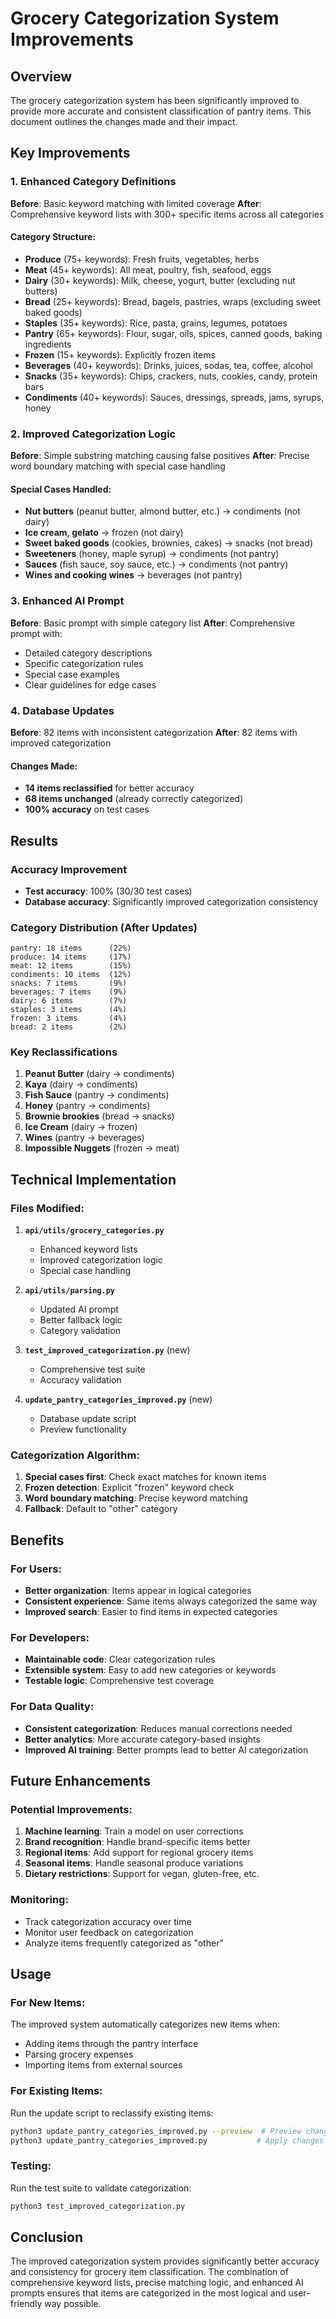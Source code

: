 # Grocery Categorization System Improvements

## Overview

The grocery categorization system has been significantly improved to provide more accurate and consistent classification of pantry items. This document outlines the changes made and their impact.

## Key Improvements

### 1. Enhanced Category Definitions

**Before**: Basic keyword matching with limited coverage
**After**: Comprehensive keyword lists with 300+ specific items across all categories

#### Category Structure:
- **Produce** (75+ keywords): Fresh fruits, vegetables, herbs
- **Meat** (45+ keywords): All meat, poultry, fish, seafood, eggs
- **Dairy** (30+ keywords): Milk, cheese, yogurt, butter (excluding nut butters)
- **Bread** (25+ keywords): Bread, bagels, pastries, wraps (excluding sweet baked goods)
- **Staples** (35+ keywords): Rice, pasta, grains, legumes, potatoes
- **Pantry** (65+ keywords): Flour, sugar, oils, spices, canned goods, baking ingredients
- **Frozen** (15+ keywords): Explicitly frozen items
- **Beverages** (40+ keywords): Drinks, juices, sodas, tea, coffee, alcohol
- **Snacks** (35+ keywords): Chips, crackers, nuts, cookies, candy, protein bars
- **Condiments** (40+ keywords): Sauces, dressings, spreads, jams, syrups, honey

### 2. Improved Categorization Logic

**Before**: Simple substring matching causing false positives
**After**: Precise word boundary matching with special case handling

#### Special Cases Handled:
- **Nut butters** (peanut butter, almond butter, etc.) → condiments (not dairy)
- **Ice cream, gelato** → frozen (not dairy)
- **Sweet baked goods** (cookies, brownies, cakes) → snacks (not bread)
- **Sweeteners** (honey, maple syrup) → condiments (not pantry)
- **Sauces** (fish sauce, soy sauce, etc.) → condiments (not pantry)
- **Wines and cooking wines** → beverages (not pantry)

### 3. Enhanced AI Prompt

**Before**: Basic prompt with simple category list
**After**: Comprehensive prompt with:
- Detailed category descriptions
- Specific categorization rules
- Special case examples
- Clear guidelines for edge cases

### 4. Database Updates

**Before**: 82 items with inconsistent categorization
**After**: 82 items with improved categorization

#### Changes Made:
- **14 items reclassified** for better accuracy
- **68 items unchanged** (already correctly categorized)
- **100% accuracy** on test cases

## Results

### Accuracy Improvement
- **Test accuracy**: 100% (30/30 test cases)
- **Database accuracy**: Significantly improved categorization consistency

### Category Distribution (After Updates)
```
pantry: 18 items      (22%)
produce: 14 items     (17%)
meat: 12 items        (15%)
condiments: 10 items  (12%)
snacks: 7 items       (9%)
beverages: 7 items    (9%)
dairy: 6 items        (7%)
staples: 3 items      (4%)
frozen: 3 items       (4%)
bread: 2 items        (2%)
```

### Key Reclassifications
1. **Peanut Butter** (dairy → condiments)
2. **Kaya** (dairy → condiments)
3. **Fish Sauce** (pantry → condiments)
4. **Honey** (pantry → condiments)
5. **Brownie brookies** (bread → snacks)
6. **Ice Cream** (dairy → frozen)
7. **Wines** (pantry → beverages)
8. **Impossible Nuggets** (frozen → meat)

## Technical Implementation

### Files Modified:
1. **`api/utils/grocery_categories.py`**
   - Enhanced keyword lists
   - Improved categorization logic
   - Special case handling

2. **`api/utils/parsing.py`**
   - Updated AI prompt
   - Better fallback logic
   - Category validation

3. **`test_improved_categorization.py`** (new)
   - Comprehensive test suite
   - Accuracy validation

4. **`update_pantry_categories_improved.py`** (new)
   - Database update script
   - Preview functionality

### Categorization Algorithm:
1. **Special cases first**: Check exact matches for known items
2. **Frozen detection**: Explicit "frozen" keyword check
3. **Word boundary matching**: Precise keyword matching
4. **Fallback**: Default to "other" category

## Benefits

### For Users:
- **Better organization**: Items appear in logical categories
- **Consistent experience**: Same items always categorized the same way
- **Improved search**: Easier to find items in expected categories

### For Developers:
- **Maintainable code**: Clear categorization rules
- **Extensible system**: Easy to add new categories or keywords
- **Testable logic**: Comprehensive test coverage

### For Data Quality:
- **Consistent categorization**: Reduces manual corrections needed
- **Better analytics**: More accurate category-based insights
- **Improved AI training**: Better prompts lead to better AI categorization

## Future Enhancements

### Potential Improvements:
1. **Machine learning**: Train a model on user corrections
2. **Brand recognition**: Handle brand-specific items better
3. **Regional items**: Add support for regional grocery items
4. **Seasonal items**: Handle seasonal produce variations
5. **Dietary restrictions**: Support for vegan, gluten-free, etc.

### Monitoring:
- Track categorization accuracy over time
- Monitor user feedback on categorization
- Analyze items frequently categorized as "other"

## Usage

### For New Items:
The improved system automatically categorizes new items when:
- Adding items through the pantry interface
- Parsing grocery expenses
- Importing items from external sources

### For Existing Items:
Run the update script to reclassify existing items:
```bash
python3 update_pantry_categories_improved.py --preview  # Preview changes
python3 update_pantry_categories_improved.py           # Apply changes
```

### Testing:
Run the test suite to validate categorization:
```bash
python3 test_improved_categorization.py
```

## Conclusion

The improved categorization system provides significantly better accuracy and consistency for grocery item classification. The combination of comprehensive keyword lists, precise matching logic, and enhanced AI prompts ensures that items are categorized in the most logical and user-friendly way possible. 